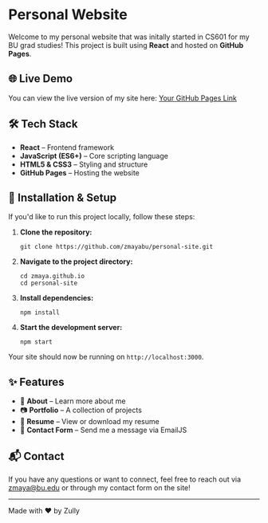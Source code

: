 # Personal Website

Welcome to my personal website that was initally started in CS601 for my BU grad studies! This project is built using **React** and hosted on **GitHub Pages**.

## 🌐 Live Demo
You can view the live version of my site here: [Your GitHub Pages Link](https://your-username.github.io/your-repository)

## 🛠️ Tech Stack
- **React** – Frontend framework
- **JavaScript (ES6+)** – Core scripting language
- **HTML5 & CSS3** – Styling and structure
- **GitHub Pages** – Hosting the website

## 🚀 Installation & Setup
If you'd like to run this project locally, follow these steps:

1. **Clone the repository:**
   ```
   git clone https://github.com/zmayabu/personal-site.git
   ```

2. **Navigate to the project directory:**
   ```
   cd zmaya.github.io
   cd personal-site
   ```

3. **Install dependencies:**
   ```
   npm install
   ```

4. **Start the development server:**
   ```
   npm start
   ```

Your site should now be running on `http://localhost:3000`.

## ✨ Features
- 📄 **About** – Learn more about me
- 📷 **Portfolio** – A collection of projects
- 📄 **Resume** – View or download my resume
- 📩 **Contact Form** – Send me a message via EmailJS

## 📬 Contact
If you have any questions or want to connect, feel free to reach out via zmaya@bu.edu or through my contact form on the site!

---
Made with ❤️ by Zully
